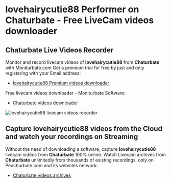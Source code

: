# lovehairycutie88 Performer on Chaturbate - Free LiveCam videos downloader

## Chaturbate Live Videos Recorder

Monitor and record livecam videos of **lovehairycutie88** from **Chaturbate** with Moniturbate.com
Get a premium trial for free by just and only registering with your Email address:
* [lovehairycutie88 Premium videos downloader](https://moniturbate.com/request-demo-licence-key.html)

Free livecam videos downloader - Moniturbate Software:
* [Chaturbate videos downloader](https://moniturbate.com/moniturbate-download-software.html)

![lovehairycutie88 livecam videos recorder](https://peachurnet.com/templates/moniturbate-software.png)


## Capture lovehairycutie88 videos from the Cloud and watch your recordings on Streaming

Without the need of downloading a software, capture **lovehairycutie88** livecam videos from **Chaturbate** 100% online.
Watch Livecam archives from **Chaturbate** unlimitedly from thousands of existing recordings, only on Peachurbate.com and its websites network:
* [Chaturbate videos archives](https://peachurnet.com/)